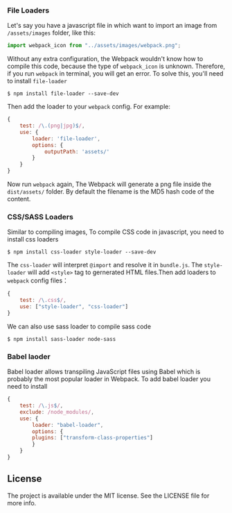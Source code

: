 ### File Loaders

Let's say you have a javascript file in which want to import an image from `/assets/images` folder, like this:

```javascript
import webpack_icon from "../assets/images/webpack.png";
```
Without any extra configuration, the Webpack wouldn't know how to compile this code, because the type of `webpack_icon` is unknown. Therefore, if you run `webpack` in terminal, you will get an error. To solve this, you'll need to install `file-loader` 

```shell
$ npm install file-loader --save-dev
```
Then add the loader to your `webpack` config. For example:

```javascript
{
    test: /\.(png|jpg)$/,
    use: {
        loader: 'file-loader',
        options: {
            outputPath: 'assets/'
        }
    }
}
```
Now run `webpack` again, The Webpack will generate a png file inside the `dist/assets/` folder. By default the filename is the MD5 hash code of the content. 

### CSS/SASS Loaders

Similar to compiling images, To compile CSS code in javascript, you need to install css loaders

```shell
$ npm install css-loader style-loader --save-dev
```

The `css-loader` will interpret `@import` and resolve it in `bundle.js`. The `style-loader` will add `<style>` tag to gernerated HTML files.Then add loaders to `webpack` config files：

```javascript
{
    test: /\.css$/,
    use: ["style-loader", "css-loader"]
}
```

We can also use sass loader to compile sass code

```shell
$ npm install sass-loader node-sass
```

### Babel laoder

Babel loader allows transpiling JavaScript files using Babel which is probably the most popular loader in Webpack. To add babel loader you need to install

```javascript
{
    test: /\.js$/,
    exclude: /node_modules/,
    use: {
        loader: "babel-loader",
        options: {
        plugins: ["transform-class-properties"]
        }
    }
}
```

## License

The project is available under the MIT license. See the LICENSE file for more info.
